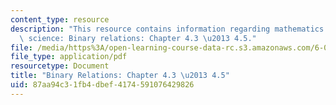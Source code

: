 ```yaml
---
content_type: resource
description: "This resource contains information regarding mathematics for computer\
  \ science: Binary relations: Chapter 4.3 \u2013 4.5."
file: /media/https%3A/open-learning-course-data-rc.s3.amazonaws.com/6-042j-mathematics-for-computer-science-spring-2015/87aa94c31fb4dbef4174591076429826_MIT6_042JS15_Session7.pdf
file_type: application/pdf
resourcetype: Document
title: "Binary Relations: Chapter 4.3 \u2013 4.5"
uid: 87aa94c3-1fb4-dbef-4174-591076429826
---
```

